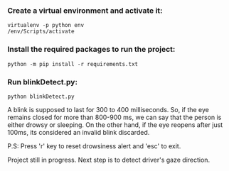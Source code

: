 ﻿### Create a virtual environment and activate it:
	virtualenv -p python env
	/env/Scripts/activate

### Install the required packages to run the project:
	python -m pip install -r requirements.txt

### Run blinkDetect.py:
	python blinkDetect.py


A blink is supposed to last for 300 to 400 milliseconds. So, if the eye remains closed for more than 800-900 ms, we can say that
the person is either drowsy or sleeping. On the other hand, if the eye reopens after just 100ms, its considered an invalid blink 
discarded.

P.S: Press 'r' key to reset drowsiness alert and 'esc' to exit.

Project still in progress. Next step is to detect driver's gaze direction.